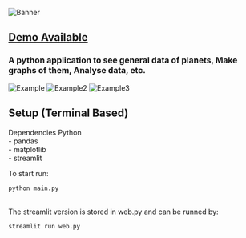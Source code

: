 ![Banner](https://hiddenblack.tixte.co/r/Code_w7LZTsnje3.png)


## [Demo Available](https://planetdata.streamlit.app/) 
### A python application to see general data of planets, Make graphs of them, Analyse data, etc.
![Example](https://hiddenblack.tixte.co/r/chrome_CJGKFMRJGW.png)
![Example2](https://hiddenblack.tixte.co/r/chrome_YxsX0yzBov.png)
![Example3](https://hiddenblack.tixte.co/r/chrome_R1eVy8XkNp.png)

## Setup (Terminal Based)
 Dependencies 
    Python<br>
        - pandas<br>
        - matplotlib<br>
        - streamlit

To start run:
```bash
python main.py
```
<br>
The streamlit version is stored in web.py and can be runned by:

```bash
streamlit run web.py
```